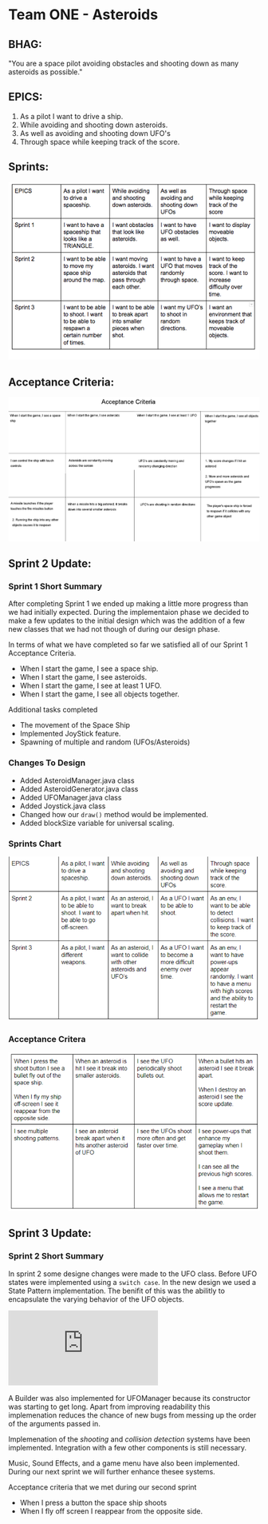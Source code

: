 # Team ONE - Asteroids

## BHAG:
"You are a space pilot avoiding obstacles and shooting down as many asteroids
as possible."

## EPICS:
1) As a pilot I want to drive a ship.
2) While avoiding and shooting down asteroids.
3) As well as avoiding and shooting down UFO's
4) Through space while keeping track of the score.


## Sprints:
![Sprints Chart](https://github.com/ecs160ss12019/One/blob/master/Chart.png) 

## Acceptance Criteria:
![Acceptance Criteria Chart](https://github.com/ecs160ss12019/One/blob/master/acceptance-criteria.png)  

## Sprint 2 Update:

### Sprint 1 Short Summary
After completing Sprint 1 we ended up making a little more progress than we had
initially expected. During the implementaion phase we decided to make a few 
updates to the initial design which was the addition of a few new classes that 
we had not though of during our design phase.

In terms of what we have completed so far we satisfied all of our Sprint 1 
Acceptance Criteria.  

* When I start the game, I see a space ship.
* When I start the game, I see asteroids.
* When I start the game, I see at least 1 UFO.
* When I start the game, I see all objects together.

Additional tasks completed

* The movement of the Space Ship
* Implemented JoyStick feature.
* Spawning of multiple and random (UFOs/Asteroids)


### Changes To Design
* Added AsteroidManager.java class
* Added AsteroidGenerator.java class
* Added UFOManager.java class
* Added Joystick.java class
* Changed how our `draw()` method would be implemented.
* Added blockSize variable for universal scaling.

### Sprints Chart
![Sprints Chart 2](https://github.com/ecs160ss12019/One/blob/master/Chart_Sprint2.PNG)

### Acceptance Critera
![Acceptance Criteria Chart 2](https://github.com/ecs160ss12019/One/blob/master/acceptance-criteria2.png)


## Sprint 3 Update: 

### Sprint 2 Short Summary
In sprint 2 some designe changes were made to the UFO class. Before UFO states
were implemented using a `switch case`. In the new design we used a State
Pattern implementation. The benifit of this was the abilitly to encapsulate the
varying behavior of the UFO objects.

![UFO State](https://github.com/ecs160ss12019/One/blob/master/UFOStateDiagram.pdf)

A Builder was also implemented for UFOManager because its constructor was
starting to get long. Apart from improving readability this implemenation
reduces the chance of new bugs from messing up the order of the arguments passed
in.

Implemenation of the *shooting* and *collision detection* systems have been
implemented. Integration with a few other components is still necessary.

Music, Sound Effects, and a game menu have also been implemented. During our
next sprint we will further enhance thesee systems.


Acceptance criteria that we met during our second sprint
* When I press a button the space ship shoots
* When I fly off screen I reappear from the opposite side.


